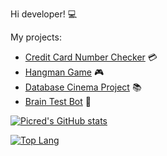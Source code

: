 Hi developer! 💻

My projects:
- [Credit Card Number Checker](https://github.com/Picred/ccn-check) 💳
- [Hangman Game](https://github.com/Picred/hangman-game) 🎮
- [Database Cinema Project](https://github.com/Picred/cinema-database) 📚
- [Brain Test Bot](https://github.com/Picred/brain-test-bot) 🧠

[![Picred's GitHub stats](https://github-readme-stats.vercel.app/api?username=Picred&theme=dark&show_icons=true&rank_icon=github)](https://github.com/Picred)

[![Top Lang](https://github-readme-stats.vercel.app/api/top-langs/?username=Picred&theme=dark&layout=compact)](https://github.com/Picred)
